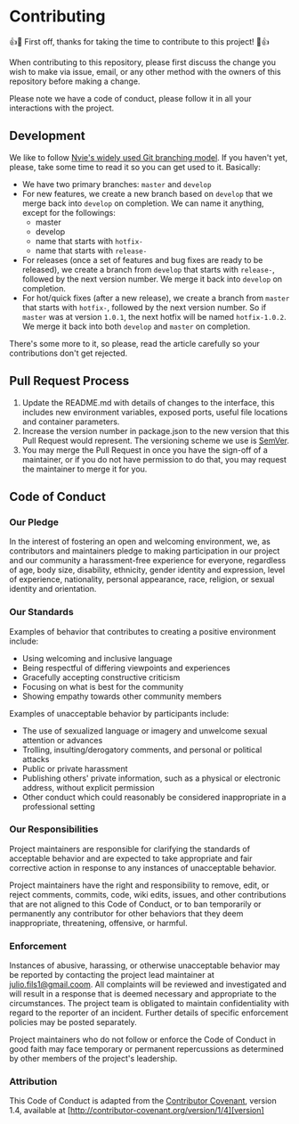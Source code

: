 # Contributing

👍🎉 First off, thanks for taking the time to contribute to this project! 🎉👍

When contributing to this repository, please first discuss the change you wish to make via issue,
email, or any other method with the owners of this repository before making a change. 

Please note we have a code of conduct, please follow it in all your interactions with the project.

## Development

We like to follow <a href="https://nvie.com/posts/a-successful-git-branching-model/" target="_blank">Nvie's widely used Git branching model</a>. If you haven't yet, please, take some time to read it so you can get used to it. Basically:
- We have two primary branches: `master` and `develop`
- For new features, we create a new branch based on `develop` that we merge back into `develop` on completion. We can name it anything, except for the followings:
    - master
    - develop
    - name that starts with `hotfix-`
    - name that starts with `release-`
- For releases (once a set of features and bug fixes are ready to be released), we create a branch from `develop` that starts with `release-`, followed by the next version number. We merge it back into `develop` on completion.
- For hot/quick fixes (after a new release), we create a branch from `master` that starts with `hotfix-`, followed by the next version number. So if `master` was at version `1.0.1`, the next hotfix will be named `hotfix-1.0.2`. We merge it back into both `develop` and `master` on completion.

There's some more to it, so please, read the article carefully so your contributions don't get rejected.

## Pull Request Process

1. Update the README.md with details of changes to the interface, this includes new environment 
   variables, exposed ports, useful file locations and container parameters.
2. Increase the version number in package.json to the new version that this Pull Request would represent. The versioning scheme we use is [SemVer](http://semver.org/).
3. You may merge the Pull Request in once you have the sign-off of a maintainer, or if you 
   do not have permission to do that, you may request the maintainer to merge it for you.

## Code of Conduct

### Our Pledge

In the interest of fostering an open and welcoming environment, we, as
contributors and maintainers pledge to making participation in our project and
our community a harassment-free experience for everyone, regardless of age, body
size, disability, ethnicity, gender identity and expression, level of experience,
nationality, personal appearance, race, religion, or sexual identity and
orientation.

### Our Standards

Examples of behavior that contributes to creating a positive environment
include:

* Using welcoming and inclusive language
* Being respectful of differing viewpoints and experiences
* Gracefully accepting constructive criticism
* Focusing on what is best for the community
* Showing empathy towards other community members

Examples of unacceptable behavior by participants include:

* The use of sexualized language or imagery and unwelcome sexual attention or
advances
* Trolling, insulting/derogatory comments, and personal or political attacks
* Public or private harassment
* Publishing others' private information, such as a physical or electronic
  address, without explicit permission
* Other conduct which could reasonably be considered inappropriate in a
  professional setting

### Our Responsibilities

Project maintainers are responsible for clarifying the standards of acceptable
behavior and are expected to take appropriate and fair corrective action in
response to any instances of unacceptable behavior.

Project maintainers have the right and responsibility to remove, edit, or
reject comments, commits, code, wiki edits, issues, and other contributions
that are not aligned to this Code of Conduct, or to ban temporarily or
permanently any contributor for other behaviors that they deem inappropriate,
threatening, offensive, or harmful.

### Enforcement

Instances of abusive, harassing, or otherwise unacceptable behavior may be
reported by contacting the project lead maintainer at julio.fils1@gmail.coom. All
complaints will be reviewed and investigated and will result in a response that
is deemed necessary and appropriate to the circumstances. The project team is
obligated to maintain confidentiality with regard to the reporter of an incident.
Further details of specific enforcement policies may be posted separately.

Project maintainers who do not follow or enforce the Code of Conduct in good
faith may face temporary or permanent repercussions as determined by other
members of the project's leadership.

### Attribution

This Code of Conduct is adapted from the [Contributor Covenant][homepage], version 1.4,
available at [http://contributor-covenant.org/version/1/4][version]

[homepage]: http://contributor-covenant.org
[version]: http://contributor-covenant.org/version/1/4/
